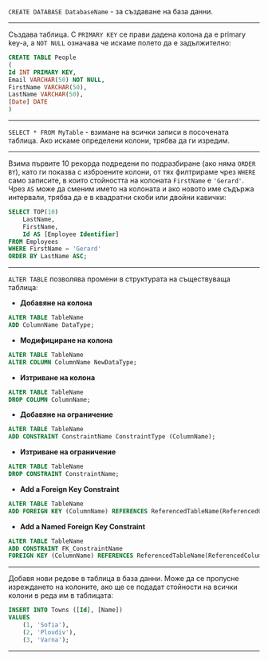`CREATE DATABASE DatabaseName` - за създаване на база данни.

---
Създава таблицa. С `PRIMARY KEY` се прави дадена колона да е primary key-a, а `NOT NULL` означава че искаме полето да е задължително:

```sql
CREATE TABLE People
(
Id INT PRIMARY KEY,
Email VARCHAR(50) NOT NULL,
FirstName VARCHAR(50),
LastName VARCHAR(50),
[Date] DATE
)
```

---
`SELECT * FROM MyTable` - взимане на всички записи в посочената таблица. Ако искаме определени колони, трябва да ги изредим.

---
Взима първите 10 рекорда подредени по подразбиране (ако няма `ORDER BY`), като ги показва с изброените колони, от тях филтрираме чрез `WHERE` само записите, в които стойността на колоната `FirstName` е `'Gerard'`. Чрез `AS` може да сменим името на колоната и ако новото име съдържа интервали, трябва да е в квадратни скоби или двойни кавички:

```sql
SELECT TOP(10) 
	LastName, 
	FirstName,
	Id AS [Employee Identifier]
FROM Employees 
WHERE FirstName = 'Gerard'
ORDER BY LastName ASC;
```
---
`ALTER TABLE` позволява промени в структурата на съществуваща таблица:

- **Добавяне на колона**

```sql
ALTER TABLE TableName
ADD ColumnName DataType;
```

- **Модифициране на колона**

```sql
ALTER TABLE TableName
ALTER COLUMN ColumnName NewDataType;
```

- **Изтриване на колона**

```sql
ALTER TABLE TableName
DROP COLUMN ColumnName;
```

- **Добавяне на ограничение**

```sql
ALTER TABLE TableName
ADD CONSTRAINT ConstraintName ConstraintType (ColumnName);
```

- **Изтриване на ограничение**

```sql
ALTER TABLE TableName
DROP CONSTRAINT ConstraintName;
```

- **Add a Foreign Key Constraint**

```sql
ALTER TABLE TableName
ADD FOREIGN KEY (ColumnName) REFERENCES ReferencedTableName(ReferencedColumnName);
```

- **Add a Named Foreign Key Constraint**

```sql
ALTER TABLE TableName
ADD CONSTRAINT FK_ConstraintName
FOREIGN KEY (ColumnName) REFERENCES ReferencedTableName(ReferencedColumnName);
```
---
Добавя нови редове в таблица в база данни. Може да се пропусне изреждането на колоните, ако ще се подадат стойности на всички колони в реда им в таблицата:

```sql
INSERT INTO Towns ([Id], [Name]) 
VALUES 
    (1, 'Sofia'),
    (2, 'Plovdiv'),
    (3, 'Varna');
```
---